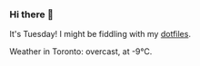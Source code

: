 ### Hi there :wave:

It's Tuesday! I might be fiddling with my [dotfiles](https://github.com/bewuethr/dotfiles).

Weather in Toronto: overcast, at -9°C.
